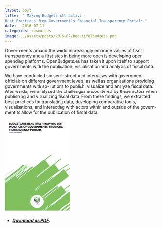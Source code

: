 ```yaml
---
layout: post
title:  " Making Budgets Attractive - 
Best Practices from Government’s Financial Transparency Portals "
date:   2016-07-11
categories: resources
image: ../assets/posts/2016-07/beautifulbudgets.png
---
```

Governments around the world increasingly embrace values of fiscal transparency and a first step in being more open is developing open spending platforms. OpenBudgets.eu has taken it upon itself to support governments with the publication, visualisation and analysis of fiscal data. 

We have conducted six semi-structured interviews with government officials on different government levels, as well as organisations providing governments with so- lutions to publish, visualize and analyze fiscal data. Afterwards, we analyzed the challenges encountered by these actors when publishing and visualizing fiscal data. From these findings, we extracted best practices for translating data, developing comparative tools, visualisations, and interacting with actors within and outside of the govern- ment to allow for the publication of fiscal data.


<tbody><tr style="border: none"><td style="border: none">
<a href="http://openbudgets.eu/assets/resources/Report-Laemmerhirt-Making-Budgets-Attractive.pdf" target="_blank"><img src="../assets/posts/2016-07/beautifulbudgets.png" alt="Making Budgets Attractive" width="212" height="300"></a></td>
<td style="vertical-align:middle; border:none;">
<ul>
<li><h5><a target="_blank" href="http://openbudgets.eu/assets/resources/Report-Laemmerhirt-Making-Budgets-Attractive.pdf">Download as PDF</a>.</h5></li>
